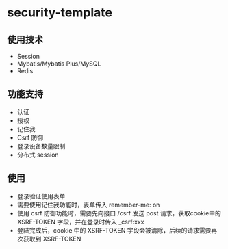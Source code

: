 # security-template

## 使用技术
 - Session
 - Mybatis/Mybatis Plus/MySQL
 - Redis
 
## 功能支持
 - 认证
 - 授权
 - 记住我
 - Csrf 防御
 - 登录设备数量限制
 - 分布式 session
 
 ## 使用
 - 登录验证使用表单
 - 需要使用记住我功能时，表单传入 remember-me: on
 - 使用 csrf 防御功能时，需要先向接口 /csrf 发送 post 请求，获取cookie中的 XSRF-TOKEN 字段，并在登录时传入 _csrf:xxx
 - 登陆完成后，cookie 中的 XSRF-TOKEN 字段会被清除，后续的请求需要再次获取到 XSRF-TOKEN
